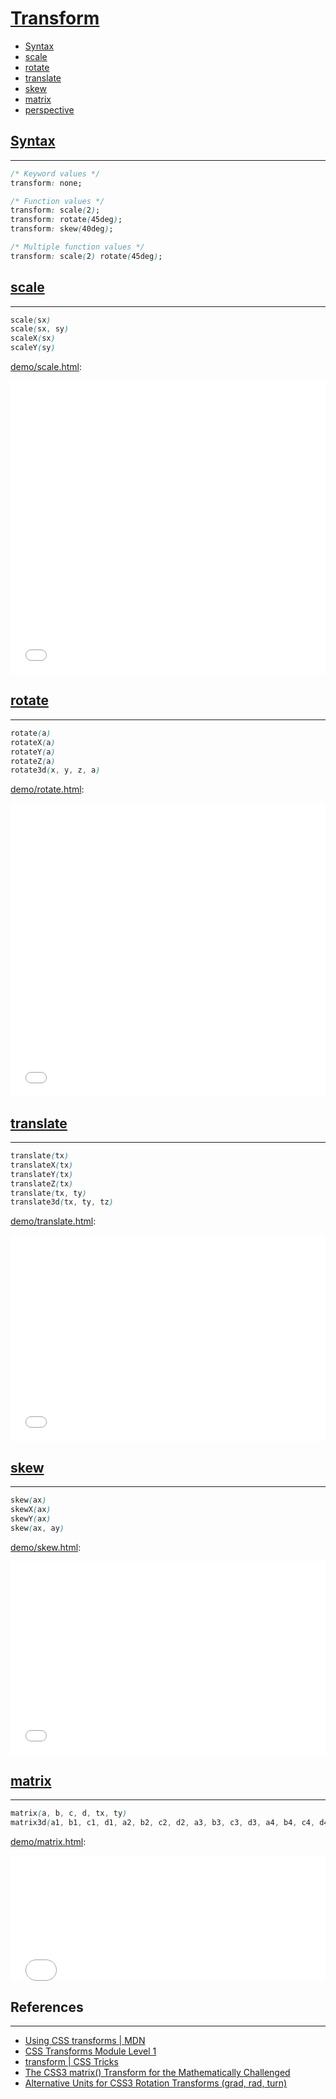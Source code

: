 # [Transform](https://developer.mozilla.org/en-US/docs/Web/CSS/transform)

- [Syntax](#syntax)
- [scale](#scale)
- [rotate](#rotate)
- [translate](#translate)
- [skew](#skew)
- [matrix](#matrix)
- [perspective](#perspective)

## [Syntax](https://developer.mozilla.org/en-US/docs/Web/CSS/transform)
---

```css
/* Keyword values */
transform: none;

/* Function values */
transform: scale(2);
transform: rotate(45deg);
transform: skew(40deg);

/* Multiple function values */
transform: scale(2) rotate(45deg);
```

## [scale](https://developer.mozilla.org/en-US/docs/Web/CSS/transform-function/scale)
---

```css
scale(sx)
scale(sx, sy)
scaleX(sx)
scaleY(sy)
```

[demo/scale.html](demo/scale.html):

<iframe 
  src="demo/scale.html" 
  width="100%"
  height="470"
  frameborder="0"
  allowfullscreen>
</iframe>

## [rotate](https://developer.mozilla.org/en-US/docs/Web/CSS/transform-function/rotate)
---

```css
rotate(a)
rotateX(a)
rotateY(a)
rotateZ(a)
rotate3d(x, y, z, a)
```

[demo/rotate.html](demo/rotate.html):

<iframe 
  src="demo/rotate.html" 
  width="100%"
  height="470"
  frameborder="0"
  allowfullscreen>
</iframe>

## [translate](https://developer.mozilla.org/en-US/docs/Web/CSS/transform-function/translate)
---

```css
translate(tx)
translateX(tx)
translateY(tx)
translateZ(tx)
translate(tx, ty)
translate3d(tx, ty, tz)
```

[demo/translate.html](demo/translate.html):

<iframe 
  src="demo/translate.html" 
  width="100%"
  height="330"
  frameborder="0"
  allowfullscreen>
</iframe>

## [skew](https://developer.mozilla.org/en-US/docs/Web/CSS/transform-function/skew)
---

```css
skew(ax)
skewX(ax)
skewY(ax)
skew(ax, ay)
```

[demo/skew.html](demo/skew.html):

<iframe 
  src="demo/skew.html" 
  width="100%"
  height="310"
  frameborder="0"
  allowfullscreen>
</iframe>

## [matrix](https://developer.mozilla.org/en-US/docs/Web/CSS/transform-function/matrix)
---

```css
matrix(a, b, c, d, tx, ty)
matrix3d(a1, b1, c1, d1, a2, b2, c2, d2, a3, b3, c3, d3, a4, b4, c4, d4)
```

[demo/matrix.html](demo/matrix.html):

<iframe 
  src="demo/matrix.html" 
  width="100%"
  height="200"
  frameborder="0"
  allowfullscreen>
</iframe>

<!-- 
## [perspective](https://developer.mozilla.org/en-US/docs/Web/CSS/transform-function/perspective)
---

```css
perspective(d)
```

[demo/perspective.html](demo/perspective.html):

<iframe 
  src="demo/perspective.html" 
  width="100%"
  height="200"
  frameborder="0"
  allowfullscreen>
</iframe> 

## Multiple function
---

-->


## References
---

- [Using CSS transforms \| MDN](https://developer.mozilla.org/en-US/docs/Web/CSS/CSS_Transforms/Using_CSS_transforms)
- [CSS Transforms Module Level 1](https://www.w3.org/TR/css-transforms-1/#funcdef-rotate3d)
- [transform \| CSS Tricks](https://css-tricks.com/almanac/properties/t/transform/)
- [The CSS3 matrix() Transform for the Mathematically Challenged](http://www.useragentman.com/blog/2011/01/07/css3-matrix-transform-for-the-mathematically-challenged/)
- [Alternative Units for CSS3 Rotation Transforms (grad, rad, turn)](https://www.impressivewebs.com/alternative-units-css3-rotate-transforms/)